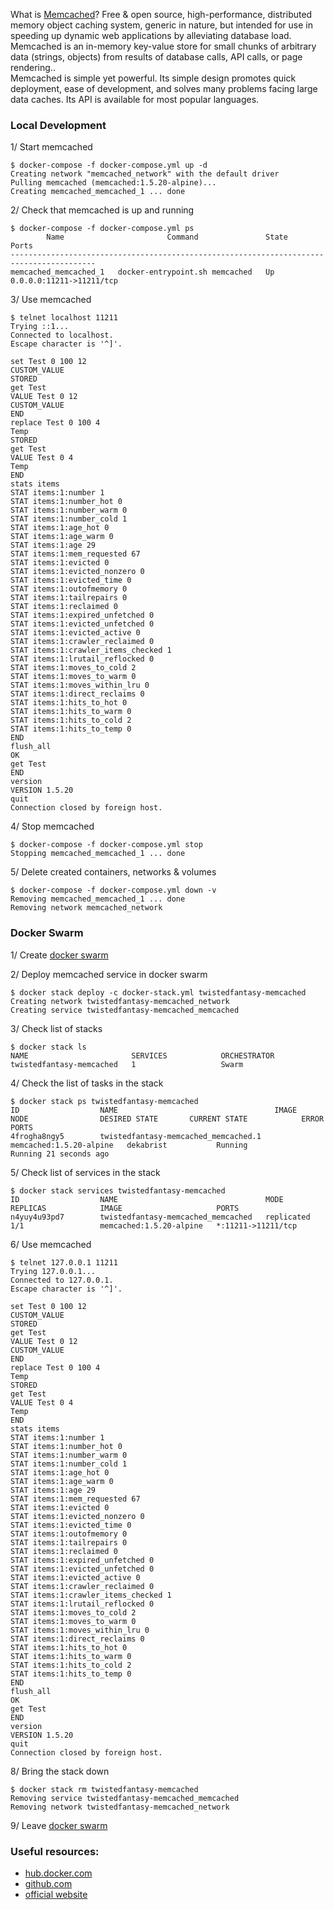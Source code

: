 What is [Memcached](https://memcached.org/)?
Free & open source, high-performance, distributed memory object caching system, generic in nature, 
but intended for use in speeding up dynamic web applications by alleviating database load.<br/>
Memcached is an in-memory key-value store for small chunks of arbitrary data (strings, objects) from 
results of database calls, API calls, or page rendering..<br/>
Memcached is simple yet powerful. Its simple design promotes quick deployment, ease of development,
and solves many problems facing large data caches. Its API is available for most popular languages.<br/>

### Local Development
1/ Start memcached

```
$ docker-compose -f docker-compose.yml up -d
Creating network "memcached_network" with the default driver
Pulling memcached (memcached:1.5.20-alpine)...
Creating memcached_memcached_1 ... done
```

2/ Check that memcached is up and running
```
$ docker-compose -f docker-compose.yml ps
        Name                       Command               State            Ports          
-----------------------------------------------------------------------------------------
memcached_memcached_1   docker-entrypoint.sh memcached   Up      0.0.0.0:11211->11211/tcp
```

3/ Use memcached
```
$ telnet localhost 11211
Trying ::1...
Connected to localhost.
Escape character is '^]'.

set Test 0 100 12
CUSTOM_VALUE
STORED
get Test
VALUE Test 0 12
CUSTOM_VALUE
END
replace Test 0 100 4
Temp
STORED
get Test
VALUE Test 0 4
Temp
END
stats items
STAT items:1:number 1
STAT items:1:number_hot 0
STAT items:1:number_warm 0
STAT items:1:number_cold 1
STAT items:1:age_hot 0
STAT items:1:age_warm 0
STAT items:1:age 29
STAT items:1:mem_requested 67
STAT items:1:evicted 0
STAT items:1:evicted_nonzero 0
STAT items:1:evicted_time 0
STAT items:1:outofmemory 0
STAT items:1:tailrepairs 0
STAT items:1:reclaimed 0
STAT items:1:expired_unfetched 0
STAT items:1:evicted_unfetched 0
STAT items:1:evicted_active 0
STAT items:1:crawler_reclaimed 0
STAT items:1:crawler_items_checked 1
STAT items:1:lrutail_reflocked 0
STAT items:1:moves_to_cold 2
STAT items:1:moves_to_warm 0
STAT items:1:moves_within_lru 0
STAT items:1:direct_reclaims 0
STAT items:1:hits_to_hot 0
STAT items:1:hits_to_warm 0
STAT items:1:hits_to_cold 2
STAT items:1:hits_to_temp 0
END
flush_all
OK
get Test
END
version
VERSION 1.5.20
quit
Connection closed by foreign host.
```

4/ Stop memcached
```
$ docker-compose -f docker-compose.yml stop
Stopping memcached_memcached_1 ... done
```

5/ Delete created containers, networks & volumes
```
$ docker-compose -f docker-compose.yml down -v
Removing memcached_memcached_1 ... done
Removing network memcached_network
```

### Docker Swarm

1/ Create [docker swarm](../readme/DOCKER_SWARM.md)

2/ Deploy memcached service in docker swarm
```
$ docker stack deploy -c docker-stack.yml twistedfantasy-memcached
Creating network twistedfantasy-memcached_network
Creating service twistedfantasy-memcached_memcached
```

3/ Check list of stacks
```
$ docker stack ls
NAME                       SERVICES            ORCHESTRATOR
twistedfantasy-memcached   1                   Swarm
```

4/ Check the list of tasks in the stack
```
$ docker stack ps twistedfantasy-memcached
ID                  NAME                                   IMAGE                     NODE                DESIRED STATE       CURRENT STATE            ERROR               PORTS
4frogha8ngy5        twistedfantasy-memcached_memcached.1   memcached:1.5.20-alpine   dekabrist           Running             Running 21 seconds ago
```

5/ Check list of services in the stack
```
$ docker stack services twistedfantasy-memcached
ID                  NAME                                 MODE                REPLICAS            IMAGE                     PORTS
n4yuy4u93pd7        twistedfantasy-memcached_memcached   replicated          1/1                 memcached:1.5.20-alpine   *:11211->11211/tcp
```

6/ Use memcached
```
$ telnet 127.0.0.1 11211
Trying 127.0.0.1...
Connected to 127.0.0.1.
Escape character is '^]'.

set Test 0 100 12
CUSTOM_VALUE
STORED
get Test
VALUE Test 0 12
CUSTOM_VALUE
END
replace Test 0 100 4
Temp
STORED
get Test
VALUE Test 0 4
Temp
END
stats items
STAT items:1:number 1
STAT items:1:number_hot 0
STAT items:1:number_warm 0
STAT items:1:number_cold 1
STAT items:1:age_hot 0
STAT items:1:age_warm 0
STAT items:1:age 29
STAT items:1:mem_requested 67
STAT items:1:evicted 0
STAT items:1:evicted_nonzero 0
STAT items:1:evicted_time 0
STAT items:1:outofmemory 0
STAT items:1:tailrepairs 0
STAT items:1:reclaimed 0
STAT items:1:expired_unfetched 0
STAT items:1:evicted_unfetched 0
STAT items:1:evicted_active 0
STAT items:1:crawler_reclaimed 0
STAT items:1:crawler_items_checked 1
STAT items:1:lrutail_reflocked 0
STAT items:1:moves_to_cold 2
STAT items:1:moves_to_warm 0
STAT items:1:moves_within_lru 0
STAT items:1:direct_reclaims 0
STAT items:1:hits_to_hot 0
STAT items:1:hits_to_warm 0
STAT items:1:hits_to_cold 2
STAT items:1:hits_to_temp 0
END
flush_all
OK
get Test
END
version
VERSION 1.5.20
quit
Connection closed by foreign host.
```

8/ Bring the stack down
```
$ docker stack rm twistedfantasy-memcached
Removing service twistedfantasy-memcached_memcached
Removing network twistedfantasy-memcached_network
```

9/ Leave [docker swarm](../readme/DOCKER_SWARM.md)

### Useful resources: <br/>
* [hub.docker.com](https://hub.docker.com/_/memcached)
* [github.com](https://github.com/memcached/memcached)
* [official website](https://memcached.org/)
